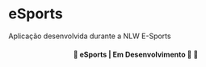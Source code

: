 # eSports

Aplicação desenvolvida durante a NLW E-Sports

<h4 align="center"> 
	🚧  eSports | Em Desenvolvimento 🚀 🚧
</h4>